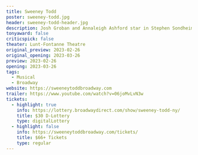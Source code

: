 ```yaml
---
title: Sweeney Todd
poster: sweeney-todd.jpg
header: sweeney-todd-header.jpg
description: Josh Groban and Annaleigh Ashford star in Stephen Sondheim and Hugh Wheeler's classic musical.
tonyaward: false
criticspick: false
theater: Lunt-Fontanne Theatre
original_preview: 2023-02-26
original_opening: 2023-03-26
preview: 2023-02-26
opening: 2023-03-26
tags: 
  - Musical
  - Broadway
website: https://sweeneytoddbroadway.com
trailer: https://www.youtube.com/watch?v=06joMvLvN3w
tickets: 
  - highlight: true
    info: https://lottery.broadwaydirect.com/show/sweeney-todd-ny/
    title: $30 D-Lottery
    type: digitalLottery
  - highlight: false
    info: https://sweeneytoddbroadway.com/tickets/
    title: $66+ Tickets
    type: regular
---
```

